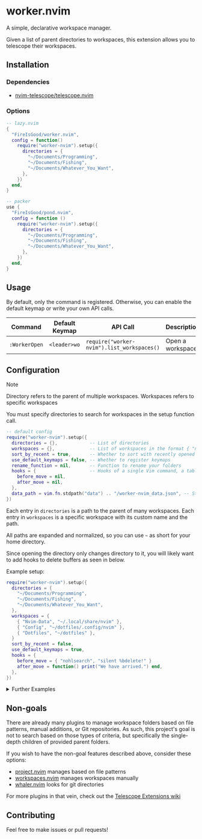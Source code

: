 # worker.nvim

A simple, declarative workspace manager.

Given a list of parent directories to workspaces, this extension allows you to telescope their workspaces.

## Installation

### Dependencies

- [nvim-telescope/telescope.nvim](https://github.com/nvim-telescope/telescope.nvim)

### Options

```lua
-- lazy.nvim
{
  "FireIsGood/worker.nvim",
  config = function()
    require("worker-nvim").setup({
      directories = {
        "~/Documents/Programming",
        "~/Documents/Fishing",
        "~/Documents/Whatever_You_Want",
      },
    })
  end,
}

-- packer
use {
  "FireIsGood/pond.nvim",
  config = function ()
    require("worker-nvim").setup({
      directories = {
        "~/Documents/Programming",
        "~/Documents/Fishing",
        "~/Documents/Whatever_You_Want",
      },
    })
  end,
}
```

## Usage

By default, only the command is registered. Otherwise, you can enable the default keymap or write your own API calls.

| Command       | Default Keymap | API Call                                   | Description      |
| ------------- | -------------- | ------------------------------------------ | ---------------- |
| `:WorkerOpen` | `<leader>wo`   | `require("worker-nvim").list_workspaces()` | Open a workspace |

## Configuration

> [!NOTE]
> Directory refers to the parent of multiple workspaces. Workspaces refers to specific workspaces

You must specify directories to search for workspaces in the setup function call.

```lua
-- default config
require("worker-nvim").setup({
  directories = {},            -- List of directories
  workspaces = {},             -- List of workspaces in the format { "name", "path" }
  sort_by_recent = true,       -- Whether to sort with recently opened workspaces in front
  use_default_keymaps = false, -- Whether to register keymaps
  rename_function = nil,       -- Function to rename your folders
  hooks = {                    -- Hooks of a single Vim command, a table of vim commands, a Lua function, or nil
    before_move = nil,
    after_move = nil,
  },
  data_path = vim.fn.stdpath("data") .. "/worker-nvim_data.json", -- Stores recently used workspaces
})
```

Each entry in `directories` is a path to the parent of many workspaces. Each entry in `workspaces` is a specific
workspace with its custom name and the path.

All paths are expanded and normalized, so you can use `~` as short for your home directory.

Since opening the directory only changes directory to it, you will likely want to add hooks to delete buffers as seen in
below.

Example setup:

```lua
require("worker-nvim").setup({
  directories = {
    "~/Documents/Programming",
    "~/Documents/Fishing",
    "~/Documents/Whatever_You_Want",
  },
  workspaces = {
    { "Nvim-Data", "~/.local/share/nvim" },
    { "Config", "~/dotfiles/.config/nvim" },
    { "Dotfiles", "~/dotfiles" },
  }
  sort_by_recent = false,
  use_default_keymaps = true,
  hooks = {
    before_move = { "nohlsearch", "silent %bdelete!" }
    after_move = function() print("We have arrived.") end,
  },
})
```

<details>
<summary>Further Examples</summary>

### With Sessions.nvim

```lua
require("worker-nvim").setup({
  -- Your workspaces and directories
  hooks = {
    before_move = { "noh","SessionsStop" ,"silent %bdelete!" },
    after_move = { "SessionsLoad" },
  },
})
```

### Using a custom rename function

```lua
require("worker-nvim").setup({
  -- Your workspaces and directories
  use_default_keymaps = true,
  rename_function = function(name)
    return string.gsub(" " .. name, "%W%l", string.upper):sub(2) -- Name to title case
  end,
})
```

</details>

## Non-goals

There are already many plugins to manage workspace folders based on file patterns, manual additions, or Git repositories. As
such, this project's goal is not to search based on those types of criteria, but specifically the single-depth children
of provided parent folders.

If you wish to have the non-goal features described above, consider these options:

- [project.nvim](https://github.com/ahmedkhalf/project.nvim) manages based on file patterns
- [workspaces.nvim](https://github.com/natecraddock/workspaces.nvim) manages workspaces manually
- [whaler.nvim](https://github.com/salorak/whaler.nvim) looks for git directories

For more plugins in that vein, check out the [Telescope Extensions wiki](https://github.com/nvim-telescope/telescope.nvim/wiki/Extensions)

## Contributing

Feel free to make issues or pull requests!
